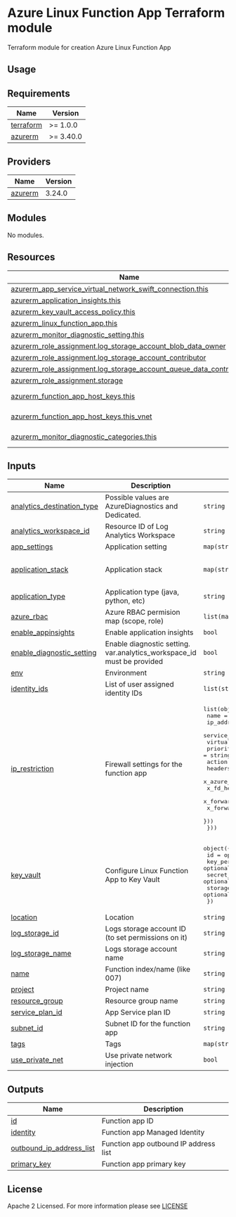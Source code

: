 # Azure Linux Function App Terraform module
Terraform module for creation Azure Linux Function App

## Usage

<!-- BEGIN_TF_DOCS -->
## Requirements

| Name | Version |
|------|---------|
| <a name="requirement_terraform"></a> [terraform](#requirement\_terraform) | >= 1.0.0 |
| <a name="requirement_azurerm"></a> [azurerm](#requirement\_azurerm) | >= 3.40.0 |

## Providers

| Name | Version |
|------|---------|
| <a name="provider_azurerm"></a> [azurerm](#provider\_azurerm) | 3.24.0 |

## Modules

No modules.

## Resources

| Name | Type |
|------|------|
| [azurerm_app_service_virtual_network_swift_connection.this](https://registry.terraform.io/providers/hashicorp/azurerm/latest/docs/resources/app_service_virtual_network_swift_connection) | resource |
| [azurerm_application_insights.this](https://registry.terraform.io/providers/hashicorp/azurerm/latest/docs/resources/application_insights) | resource |
| [azurerm_key_vault_access_policy.this](https://registry.terraform.io/providers/hashicorp/azurerm/latest/docs/resources/key_vault_access_policy) | resource |
| [azurerm_linux_function_app.this](https://registry.terraform.io/providers/hashicorp/azurerm/latest/docs/resources/linux_function_app) | resource |
| [azurerm_monitor_diagnostic_setting.this](https://registry.terraform.io/providers/hashicorp/azurerm/latest/docs/resources/monitor_diagnostic_setting) | resource |
| [azurerm_role_assignment.log_storage_account_blob_data_owner](https://registry.terraform.io/providers/hashicorp/azurerm/latest/docs/resources/role_assignment) | resource |
| [azurerm_role_assignment.log_storage_account_contributor](https://registry.terraform.io/providers/hashicorp/azurerm/latest/docs/resources/role_assignment) | resource |
| [azurerm_role_assignment.log_storage_account_queue_data_contributor](https://registry.terraform.io/providers/hashicorp/azurerm/latest/docs/resources/role_assignment) | resource |
| [azurerm_role_assignment.storage](https://registry.terraform.io/providers/hashicorp/azurerm/latest/docs/resources/role_assignment) | resource |
| [azurerm_function_app_host_keys.this](https://registry.terraform.io/providers/hashicorp/azurerm/latest/docs/data-sources/function_app_host_keys) | data source |
| [azurerm_function_app_host_keys.this_vnet](https://registry.terraform.io/providers/hashicorp/azurerm/latest/docs/data-sources/function_app_host_keys) | data source |
| [azurerm_monitor_diagnostic_categories.this](https://registry.terraform.io/providers/hashicorp/azurerm/latest/docs/data-sources/monitor_diagnostic_categories) | data source |

## Inputs

| Name | Description | Type | Default | Required |
|------|-------------|------|---------|:--------:|
| <a name="input_analytics_destination_type"></a> [analytics\_destination\_type](#input\_analytics\_destination\_type) | Possible values are AzureDiagnostics and Dedicated. | `string` | `"Dedicated"` | no |
| <a name="input_analytics_workspace_id"></a> [analytics\_workspace\_id](#input\_analytics\_workspace\_id) | Resource ID of Log Analytics Workspace | `string` | `null` | no |
| <a name="input_app_settings"></a> [app\_settings](#input\_app\_settings) | Application setting | `map(string)` | `{}` | no |
| <a name="input_application_stack"></a> [application\_stack](#input\_application\_stack) | Application stack | `map(string)` | <pre>{<br>  "java_version": "11"<br>}</pre> | no |
| <a name="input_application_type"></a> [application\_type](#input\_application\_type) | Application type (java, python, etc) | `string` | `"java"` | no |
| <a name="input_azure_rbac"></a> [azure\_rbac](#input\_azure\_rbac) | Azure RBAC permision map (scope, role) | `list(map(string))` | `[]` | no |
| <a name="input_enable_appinsights"></a> [enable\_appinsights](#input\_enable\_appinsights) | Enable application insights | `bool` | `true` | no |
| <a name="input_enable_diagnostic_setting"></a> [enable\_diagnostic\_setting](#input\_enable\_diagnostic\_setting) | Enable diagnostic setting. var.analytics\_workspace\_id must be provided | `bool` | `false` | no |
| <a name="input_env"></a> [env](#input\_env) | Environment | `string` | n/a | yes |
| <a name="input_identity_ids"></a> [identity\_ids](#input\_identity\_ids) | List of user assigned identity IDs | `list(string)` | `null` | no |
| <a name="input_ip_restriction"></a> [ip\_restriction](#input\_ip\_restriction) | Firewall settings for the function app | <pre>list(object({<br>    name                      = string<br>    ip_address                = string<br>    service_tag               = string<br>    virtual_network_subnet_id = string<br>    priority                  = string<br>    action                    = string<br>    headers = list(object({<br>      x_azure_fdid      = list(string)<br>      x_fd_health_probe = list(string)<br>      x_forwarded_for   = list(string)<br>      x_forwarded_host  = list(string)<br>    }))<br>  }))</pre> | <pre>[<br>  {<br>    "action": "Allow",<br>    "headers": null,<br>    "ip_address": null,<br>    "name": "allow_azure",<br>    "priority": "100",<br>    "service_tag": "AzureCloud",<br>    "virtual_network_subnet_id": null<br>  }<br>]</pre> | no |
| <a name="input_key_vault"></a> [key\_vault](#input\_key\_vault) | Configure Linux Function App to Key Vault | <pre>object({<br>    id                  = optional(string, null)<br>    key_permissions     = optional(list(string), null)<br>    secret_permissions  = optional(list(string), ["Get", "List"])<br>    storage_permissions = optional(list(string), null)<br>  })</pre> | n/a | yes |
| <a name="input_location"></a> [location](#input\_location) | Location | `string` | n/a | yes |
| <a name="input_log_storage_id"></a> [log\_storage\_id](#input\_log\_storage\_id) | Logs storage account ID (to set permissions on it) | `string` | `null` | no |
| <a name="input_log_storage_name"></a> [log\_storage\_name](#input\_log\_storage\_name) | Logs storage account name | `string` | n/a | yes |
| <a name="input_name"></a> [name](#input\_name) | Function index/name (like 007) | `string` | n/a | yes |
| <a name="input_project"></a> [project](#input\_project) | Project name | `string` | n/a | yes |
| <a name="input_resource_group"></a> [resource\_group](#input\_resource\_group) | Resource group name | `string` | n/a | yes |
| <a name="input_service_plan_id"></a> [service\_plan\_id](#input\_service\_plan\_id) | App Service plan ID | `string` | n/a | yes |
| <a name="input_subnet_id"></a> [subnet\_id](#input\_subnet\_id) | Subnet ID for the function app | `string` | `null` | no |
| <a name="input_tags"></a> [tags](#input\_tags) | Tags | `map(string)` | n/a | yes |
| <a name="input_use_private_net"></a> [use\_private\_net](#input\_use\_private\_net) | Use private network injection | `bool` | `false` | no |

## Outputs

| Name | Description |
|------|-------------|
| <a name="output_id"></a> [id](#output\_id) | Function app ID |
| <a name="output_identity"></a> [identity](#output\_identity) | Function app Managed Identity |
| <a name="output_outbound_ip_address_list"></a> [outbound\_ip\_address\_list](#output\_outbound\_ip\_address\_list) | Function app outbound IP address list |
| <a name="output_primary_key"></a> [primary\_key](#output\_primary\_key) | Function app primary key |
<!-- END_TF_DOCS -->

## License

Apache 2 Licensed. For more information please see [LICENSE](https://github.com/data-platform-hq/terraform-azurerm-function-app-linux/tree/main/LICENSE)
